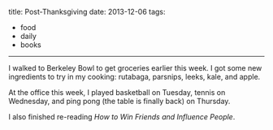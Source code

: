 title: Post-Thanksgiving
date: 2013-12-06
tags:
- food
- daily
- books
---

I walked to Berkeley Bowl to get groceries earlier this week. I got some new ingredients to try in my cooking: rutabaga, parsnips, leeks, kale, and apple.

At the office this week, I played basketball on Tuesday, tennis on Wednesday, and ping pong (the table is finally back) on Thursday.

I also finished re-reading *How to Win Friends and Influence People*.
